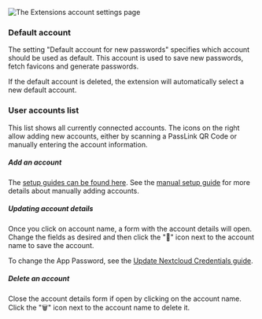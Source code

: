 ![The Extensions account settings page](../_files/extension-settings-accounts.png)

### Default account
The setting "Default account for new passwords" specifies which account should be used as default.
This account is used to save new passwords, fetch favicons and generate passwords.

If the default account is deleted, the extension will automatically select a new default account.

### User accounts list
This list shows all currently connected accounts.
The icons on the right allow adding new accounts, either by scanning a PassLink QR Code or manually entering the account information.

##### Add an account
The [setup guides can be found here](../Browser-Extension#setup-guides).
See the [manual setup guide](./Setup/Setup-manually) for more details about manually adding accounts.

##### Updating account details
Once you click on account name, a form with the account details will open.
Change the fields as desired and then click the "💾" icon next to the account name to save the account.

To change the App Password, see the [Update Nextcloud Credentials guide](./Update-Nextcloud-Credentials).

##### Delete an account
Close the account details form if open by clicking on the account name.
Click the "🗑" icon next to the account name to delete it.